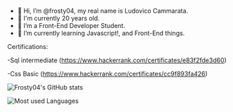 - 👋 Hi, I’m @frosty04, my real name is Ludovico Cammarata.
- 🔞 I'm currently 20 years old.
- 👀 I’m a Front-End Developer Student.
- 🌱 I’m currently learning Javascript!, and Front-End things.

Certifications:

-Sql intermediate (https://www.hackerrank.com/certificates/e83f2fde3d60)

-Css Basic (https://www.hackerrank.com/certificates/cc9f893fa426)


![Frosty04's GitHub stats](https://github-readme-stats.vercel.app/api?username=CammarataLudovico&show_icons=true&theme=darcula)

![Most used Languages](https://github-readme-stats.vercel.app/api/top-langs/?username=CammarataLudovico&layout=compact)


<!---
frosty04/frosty04 is a ✨ special ✨ repository because its `README.md` (this file) appears on your GitHub profile.
You can click the Preview link to take a look at your changes.
--->
